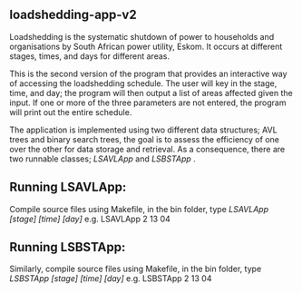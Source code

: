 ## loadshedding-app-v2
Loadshedding is the systematic shutdown of power to households and organisations by South African power utility, Eskom. 
It occurs at different stages, times, and days for different areas.

This is the second version of the program that provides an interactive way of accessing the loadshedding schedule. The user will key in the stage, 
time, and day; the program will then output a list of areas affected given the input. If one or more of 
the three parameters are not entered, the program will print out the entire schedule.

The application is implemented using two different data structures; AVL trees and binary search trees, the goal is to assess the efficiency
of one over the other for data storage and retrieval. As a consequence, there are two runnable classes; <i> LSAVLApp </i>
and <i> LSBSTApp </i>.

## Running LSAVLApp:

Compile source files using Makefile, in the bin folder, type <i> LSAVLApp [stage] [time] [day] </i>
e.g. LSAVLApp 2 13 04

## Running LSBSTApp:

Similarly, compile source files using Makefile, in the bin folder, type <i> LSBSTApp [stage] [time] [day] </i>
e.g. LSBSTApp 2 13 04
